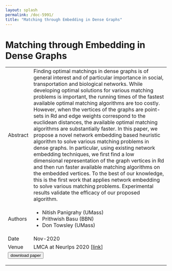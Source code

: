 ```yaml
---
layout: splash
permalink: /doc-5991/
title: "Matching through Embedding in Dense Graphs"
---
```


# Matching through Embedding in Dense Graphs

<table>
    <tbody>
    <tr>
        <td>Abstract</td>
        <td>Finding optimal matchings in dense graphs is of general interest and of particular importance in social, transportation and biological networks. While developing optimal solutions for various matching problems is important, the running times of the fastest available optimal matching algorithms are too costly. However, when the vertices of the graphs are point-sets in Rd and edge weights correspond to the euclidean distances, the available optimal matching algorithms are substantially faster. In this paper, we propose a novel network embedding based heuristic algorithm to solve various matching problems in dense graphs. In particular, using existing network embedding techniques, we first find a low dimensional representation of the graph vertices in Rd and then run faster available matching algorithms on the embedded vertices. To the best of our knowledge, this is the first work that applies network embedding to solve various matching problems. Experimental results validate the efficacy of our proposed algorithm.</td>
    </tr>
    <tr>
        <td>Authors</td>
        <td>
            <ul>
                <li>Nitish Panigrahy (UMass)</li>
                <li>Prithwish Basu (BBN)</li>
                <li>Don Towsley (UMass)</li>
            </ul>
        </td>
    </tr>
    <tr>
        <td>Date</td>
        <td>Nov-2020</td>
    </tr>
    <tr>
        <td>Venue</td>
        <td>LMCA at NeurIps 2020 [<a href="https://arxiv.org/pdf/2011.06767.pdf">link</a>]</td>
    </tr>
        <tr>
            <td colspan="2">
                <form method="get" action="https://ibm.box.com/v/doc-5991-paper">
                    <button type="submit">download paper</button>
                </form>
            </td>
        </tr>
    </tbody>
</table>
